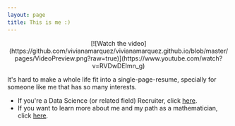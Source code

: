 ```yaml
---
layout: page
title: This is me :) 
---
```


<meta name="description" content="Viviana Márquez | Resume">
<meta name="keywords" content="Viviana Márquez Data Scientist Miami FL Mathematics Combinatorics">

<center>
[![Watch the video](https://github.com/vivianamarquez/vivianamarquez.github.io/blob/master/pages/VideoPreview.png?raw=true)](https://www.youtube.com/watch?v=RVDwDEImn_g)
</center>

It's hard to make a whole life fit into a single-page-resume, specially for someone like me that has so many interests. 

- If you're a Data Science (or related field) Recruiter, click <a href="https://drive.google.com/file/d/1QgwBhK_-UvXeh6Eh6zUdyWZLMGvwo-Ip/view?usp=sharing" target="_blank">here</a>.
- If you want to learn more about me and my path as a mathematician, click <a href="https://drive.google.com/file/d/1G-rjH2BUk87h9XCPsDtr4RCxtrYmOF0S/view?usp=sharing" target="_blank">here</a>. 
